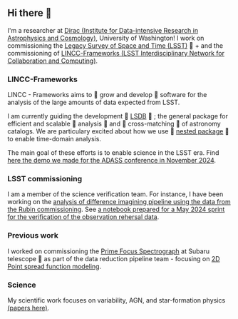 ## Hi there 👋

I'm a researcher at [Dirac (Institute for Data-intensive Research in Astrophysics and Cosmology)](https://dirac.astro.washington.edu), University of Washington! I work on commissioning the [Legacy Survey of Space and Time (LSST)](https://www.lsst.org) 🔭  + and the commissioning of [LINCC-Frameworks (LSST Interdisciplinary Network for Collaboration and Computing)](https://lsstdiscoveryalliance.org/programs/lincc-frameworks/). 

### LINCC-Frameworks
LINCC - Frameworks aims to 🌱 grow and  develop 🌱 software for the analysis of the large amounts of data expected from LSST.

I am currently guiding the development 🌱 [LSDB](https://github.com/astronomy-commons/lsdb) 🌱 ; the general package for efficient and scalable :hammer: analysis :hammer: and  :dart: cross-matching :dart: of astronomy catalogs. We are particulary excited about how we use 🌱 [nested package](https://github.com/lincc-frameworks/nested-pandas) 🌱 to enable time-domain analysis. 

The main goal of these efforts is to enable science in the LSST era. Find [here the demo we made for the ADASS conference in November 2024](https://github.com/lincc-frameworks/ADASS_2024_LSDB_HATS).

### LSST commissioning

I am a member of the science verification team. For instance, I have been working on the [analysis of difference imagining pipeline using the data from the Rubin commissioning](https://github.com/lsst-sitcom/notebooks_dia). See [a notebook prepared for a May 2024 sprint for the verification of the observation rehersal data](https://github.com/lsst-sitcom/notebooks_dia/blob/main/Op_rehs_3_dia_truth_sprint_May13_2024.ipynb).

### Previous work
I worked on commissioning the [Prime Focus Spectrograph](https://pfs.ipmu.jp) at Subaru telescope 🔭 as part of the data reduction pipeline team - focusing on [2D Point spread function modeling](https://github.com/Subaru-PFS/dev_2ddrp/tree/master/2d_PSF_code).

### Science
My scientific work focuses on variability, AGN, and star-formation physics [(papers here)](https://scholar.google.com/citations?user=KrPhRDoAAAAJ).

<!--
**nevencaplar/nevencaplar** is a ✨ _special_ ✨ repository because its `README.md` (this file) appears on your GitHub profile.

Here are some ideas to get you started:

- 🔭 I’m currently working on ...
- 🌱 I’m currently learning ...
- 👯 I’m looking to collaborate on ...
- 🤔 I’m looking for help with ...
- 💬 Ask me about ...
- 📫 How to reach me: ...
- 😄 Pronouns: ...
- ⚡ Fun fact: ...
-->
